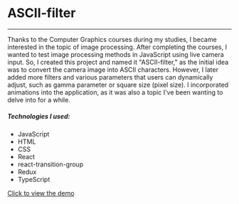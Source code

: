 # ASCII-filter

---

Thanks to the Computer Graphics courses during my studies, I became interested in the topic of image processing. After completing the courses, I wanted to test image processing methods in JavaScript using live camera input. So, I created this project and named it "ASCII-filter," as the initial idea was to convert the camera image into ASCII characters. However, I later added more filters and various parameters that users can dynamically adjust, such as gamma parameter or square size (pixel size). I incorporated animations into the application, as it was also a topic I've been wanting to delve into for a while.

##### Technologies I used:

- JavaScript
- HTML
- CSS
- React
- react-transition-group
- Redux
- TypeScript

[Click to view the demo](https://ascii-filter.onrender.com)
